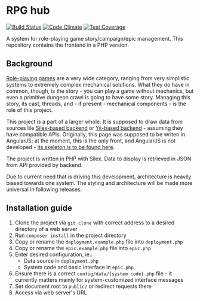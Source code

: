 # RPG hub
[![Build Status](https://travis-ci.org/mikron-ia/rpg-hub-frontend-static.svg?branch=master)](https://travis-ci.org/mikron-ia/rpg-hub-frontend-static)
[![Code Climate](https://codeclimate.com/github/mikron-ia/rpg-hub-frontend-static/badges/gpa.svg)](https://codeclimate.com/github/mikron-ia/rpg-hub-frontend-static)
[![Test Coverage](https://codeclimate.com/github/mikron-ia/rpg-hub-frontend-static/badges/coverage.svg)](https://codeclimate.com/github/mikron-ia/rpg-hub-frontend-static/coverage)

A system for role-playing game story/campaign/epic management. This repository contains the frontend in a PHP version.

## Background
[Role-playing games](https://en.wikipedia.org/wiki/Role-playing_game) are a very wide category, ranging from very simplistic systems to extremely complex mechanical solutions. What they do have in common, though, is the story - you can play a game without mechanics, but even a primitive dungeon crawl is going to have some story. Managing this story, its cast, threads, and - if present - mechanical components - is the role of this project.

This project is a part of a larger whole. It is supposed to draw data from sources lile [Silex-based backend](https://github.com/mikron-ia/rpg-hub-backend) or [Yii-based backend](https://github.com/mikron-ia/rpg-hub) - assuming they have compatible APIs. Originally, this page was supposed to be writen in AngularJS; at the moment, this is the only front, and AngularJS is not developed - [its skeleton is to be found here](https://github.com/mikron-ia/rpg-hub-frontend).

The project is written in PHP with Silex. Data to display is retrieved in JSON from API provided by backend.

Due to current need that is driving this development, architecture is heavily biased towards one system. The styling and architecture will be made more universal in following releases.

## Installation guide
1. Clone the project via `git clone` with correct address to a desired directory of a web server
2. Run `composer install` in the project directory
3. Copy or rename the `deployment.example.php` file into `deployment.php`
4. Copy or rename the `epic.example.php` file into `epic.php`
5. Enter desired configuration, ie.:
    * Data source in `deployment.php`
    * System code and basic interface in `epic.php`
6. Ensure there is a correct `config/data/{system code}.php` file - it currently matters mainly for system-customized interface messages
7. Set document root to `public/` or redirect requests there 
8. Access via web server's URL
